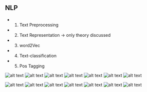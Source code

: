 ## NLP 
* 1. Text Preprocessing 
* 2. Text Representation   -> only theory discussed
* 3. word2Vec 
* 4. Text-classification 
* 5. Pos Tagging 

![alt text](Images/IMG-20240414-WA0006-1.jpg)
![alt text](Images/IMG-20240414-WA0002-1.jpg)
![alt text](Images/IMG-20240414-WA0001-1.jpg)
![alt text](Images/IMG-20240414-WA0003-1.jpg)
![alt text](Images/IMG-20240414-WA0007-1.jpg)
![alt text](Images/IMG-20240414-WA0004-1.jpg)
![alt text](Images/IMG-20240414-WA0005-1.jpg)

![alt text](Images/photo/IMG-20240416-WA0003.jpg)
![alt text](Images/photo/IMG-20240416-WA0001.jpg)
![alt text](Images/photo/IMG-20240416-WA0002.jpg)
![alt text](Images/photo/IMG-20240416-WA0004.jpg)
![alt text](Images/photo/IMG-20240416-WA0005.jpg)
![alt text](Images/photo/IMG-20240416-WA0006.jpg)
![alt text](Images/photo/IMG-20240416-WA0007.jpg)